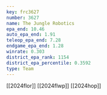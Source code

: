 ```yaml
---
key: frc3627
number: 3627
name: The Jungle Robotics
epa_end: 10.46
auto_epa_end: 1.91
teleop_epa_end: 7.28
endgame_epa_end: 1.28
winrate: 0.303
district_epa_rank: 1154
district_epa_percentile: 0.3592
type: Team
---
```

[[2024flor]]
[[2024flwp]]
[[2024hop]]

